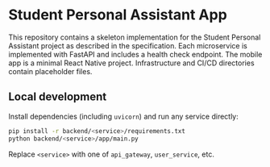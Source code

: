 # Student Personal Assistant App

This repository contains a skeleton implementation for the Student Personal Assistant project as described in the specification. Each microservice is implemented with FastAPI and includes a health check endpoint. The mobile app is a minimal React Native project. Infrastructure and CI/CD directories contain placeholder files.

## Local development

Install dependencies (including `uvicorn`) and run any service directly:

```bash
pip install -r backend/<service>/requirements.txt
python backend/<service>/app/main.py
```

Replace `<service>` with one of `api_gateway`, `user_service`, etc.
